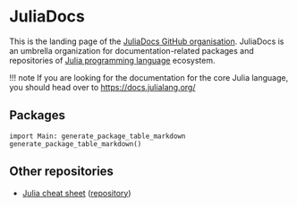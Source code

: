 # JuliaDocs

This is the landing page of the [JuliaDocs GitHub organisation](https://github.com/JuliaDocs/).
JuliaDocs is an umbrella organization for documentation-related packages and repositories
of [Julia programming language](https://julialang.org/) ecosystem.

!!! note
    If you are looking for the documentation for the core Julia language, you should head over
    to <https://docs.julialang.org/>

## Packages

```@eval
import Main: generate_package_table_markdown
generate_package_table_markdown()
```

## Other repositories

* [Julia cheat sheet](https://cheatsheet.juliadocs.org/) ([repository](https://github.com/JuliaDocs/Julia-Cheat-Sheet))
